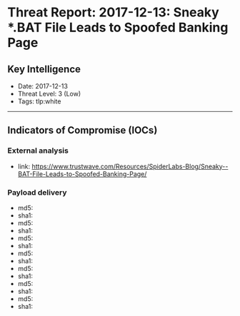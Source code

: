 # Threat Report: 2017-12-13: Sneaky *.BAT File Leads to Spoofed Banking Page


## Key Intelligence
* Date: 2017-12-13
* Threat Level: 3 (Low)
* Tags: tlp:white

---

## Indicators of Compromise (IOCs)
### External analysis
* link: https://www.trustwave.com/Resources/SpiderLabs-Blog/Sneaky--BAT-File-Leads-to-Spoofed-Banking-Page/

### Payload delivery
* md5: <md5>
* sha1: <sha1>
* md5: <md5>
* sha1: <sha1>
* md5: <md5>
* sha1: <sha1>
* md5: <md5>
* sha1: <sha1>
* md5: <md5>
* sha1: <sha1>
* md5: <md5>
* sha1: <sha1>
* md5: <md5>
* sha1: <sha1>
